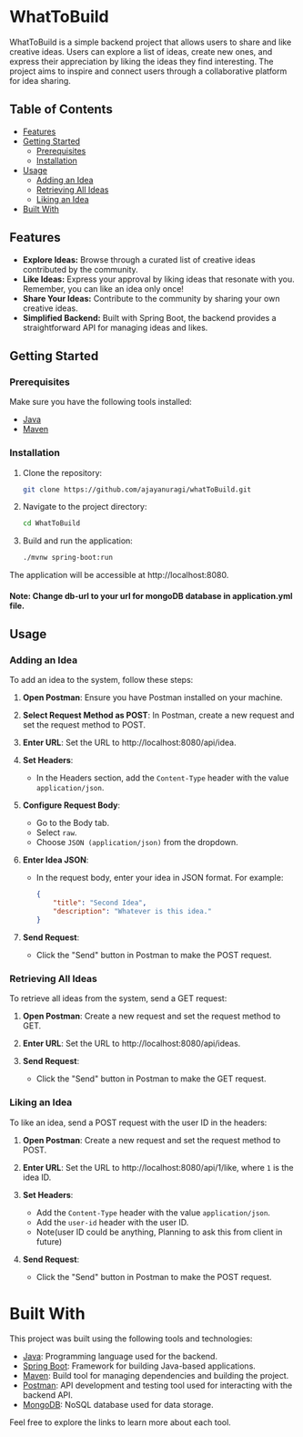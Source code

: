 # WhatToBuild

WhatToBuild is a simple backend project that allows users to share and like creative ideas. Users can explore a list of ideas, create new ones, and express their appreciation by liking the ideas they find interesting. The project aims to inspire and connect users through a collaborative platform for idea sharing.

## Table of Contents

- [Features](#features)
- [Getting Started](#getting-started)
  - [Prerequisites](#prerequisites)
  - [Installation](#installation)
- [Usage](#usage)
  - [Adding an Idea](#adding-an-idea)
  - [Retrieving All Ideas](#retrieving-all-ideas)
  - [Liking an Idea](#liking-an-idea)
- [Built With](#built-with)


## Features

- **Explore Ideas:** Browse through a curated list of creative ideas contributed by the community.
- **Like Ideas:** Express your approval by liking ideas that resonate with you. Remember, you can like an idea only once!
- **Share Your Ideas:** Contribute to the community by sharing your own creative ideas.
- **Simplified Backend:** Built with Spring Boot, the backend provides a straightforward API for managing ideas and likes.

## Getting Started

### Prerequisites

Make sure you have the following tools installed:

- [Java](https://www.oracle.com/java/technologies/javase-downloads.html)
- [Maven](https://maven.apache.org/download.cgi)

### Installation

1. Clone the repository:

   ```bash
   git clone https://github.com/ajayanuragi/whatToBuild.git

2. Navigate to the project directory:

   ```bash
   cd WhatToBuild

3. Build and run the application:
    
   ```bash
   ./mvnw spring-boot:run

The application will be accessible at http://localhost:8080.

#### Note: Change db-url to your url for mongoDB database in application.yml file.

## Usage
### Adding an Idea

To add an idea to the system, follow these steps:

1. **Open Postman**: Ensure you have Postman installed on your machine.

2. **Select Request Method as POST**: In Postman, create a new request and set the request method to POST.

3. **Enter URL**: Set the URL to http://localhost:8080/api/idea.

4. **Set Headers**:
   - In the Headers section, add the `Content-Type` header with the value `application/json`.

5. **Configure Request Body**:
   - Go to the Body tab.
   - Select `raw`.
   - Choose `JSON (application/json)` from the dropdown.

6. **Enter Idea JSON**:
   - In the request body, enter your idea in JSON format. For example:
     ```json
     {
         "title": "Second Idea",
         "description": "Whatever is this idea."
     }
     ```

7. **Send Request**:
   - Click the "Send" button in Postman to make the POST request.

### Retrieving All Ideas

To retrieve all ideas from the system, send a GET request:

1. **Open Postman**: Create a new request and set the request method to GET.

2. **Enter URL**: Set the URL to http://localhost:8080/api/ideas.

3. **Send Request**:
   - Click the "Send" button in Postman to make the GET request.


### Liking an Idea

To like an idea, send a POST request with the user ID in the headers:

1. **Open Postman**: Create a new request and set the request method to POST.

2. **Enter URL**: Set the URL to http://localhost:8080/api/1/like, where `1` is the idea ID.

3. **Set Headers**:
   - Add the `Content-Type` header with the value `application/json`.
   - Add the `user-id` header with the user ID.
   - Note(user ID could be anything, Planning to ask this from client in future)

4. **Send Request**:
   - Click the "Send" button in Postman to make the POST request.

# Built With

This project was built using the following tools and technologies:

- [Java](https://www.oracle.com/java/technologies/javase-downloads.html): Programming language used for the backend.
- [Spring Boot](https://spring.io/projects/spring-boot): Framework for building Java-based applications.
- [Maven](https://maven.apache.org/): Build tool for managing dependencies and building the project.
- [Postman](https://www.postman.com/): API development and testing tool used for interacting with the backend API.
- [MongoDB](https://www.mongodb.com/): NoSQL database used for data storage.

Feel free to explore the links to learn more about each tool.
  
   
